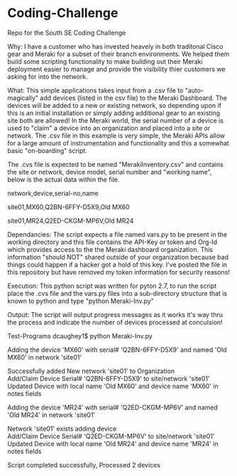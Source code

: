 # Coding-Challenge
Repo for the South SE Coding Challenge

Why: I have a customer who has invested heavely in both traditonal Cisco gear and Meraki for a subset of their branch environments. We helped them build some scripting functionality to make building out their Meraki deployment easier to manage and provide the visibility thier customers we asking for into the network.

What: This simple applications takes input from a .csv file to "auto-magically" add devices (listed in the csv file) to the Meraki Dashboard.  The devices will be added to a new or existing network, so depending upon if this is an initial installation or simply adding additional gear to an existing site both are allowed! In the Meraki world, the serial number of a device is used to "claim" a device into an organization and placed into a site or network.  The .csv file in this example is very simple, the Meraki APIs allow for a large amount of instrumentation and functionality and this a somewhat basic "on-boarding" script.

The .cvs file is expected to be named "MerakiInventory.csv" and contains the site or network, device model, serial number and "working name", below is the actual data within the file.

network,device,serial-no,name

site01,MX60,Q2BN-6FFY-D5X9,Old MX60

site01,MR24,Q2ED-CKGM-MP6V,Old MR24

Dependancies:
The script expects a file named vars.py to be present in the working directory and this file contains the API-Key or token and Org-Id which provides access to the the Meraki dashboard organization.  This information "should NOT" shared outside of your organization because bad things could happen if a hacker got a hold of this key.  I've posted the file in this repository but have removed my token information for security reasons!

Execution: 
This python script was written for pyton 2.7, to run the script place the .cvs file and the vars.py files into a sub-directory structure that is known to python and type "python Meraki-Inv.py"

Output:
The script will output progress messages as it works it's way thru the process and indicate the number of devices processed at conculsion!

Test-Programs dcaughey1$ python Meraki-Inv.py

Adding the device 'MX60' with serial# 'Q2BN-6FFY-D5X9' and named 'Old MX60' in network 'site01'

  Successfully added New network 'site01' to Organization  
    Add/Claim Device Serial# 'Q2BN-6FFY-D5X9' to site/network 'site01'    
    Updated Device with local name 'Old MX60' and device name 'MX60' in notes fields


Adding the device 'MR24' with serial# 'Q2ED-CKGM-MP6V' and named 'Old MR24' in network 'site01'

  Network 'site01' exists adding device  
    Add/Claim Device Serial# 'Q2ED-CKGM-MP6V' to site/network 'site01'    
    Updated Device with local name 'Old MR24' and device name 'MR24' in notes fields
    
Script completed successfully, Processed 2 devices


